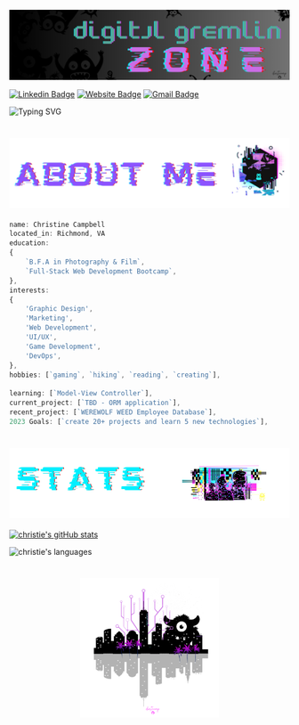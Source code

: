 ![banner](./branding/header.png)

[![Linkedin Badge](https://img.shields.io/badge/-hotpink?style=flat&logo=Linkedin&logoColor=white&link=https://www.linkedin.com/in/christiecamphoto/)](https://www.linkedin.com/in/christiecamphoto/)
[![Website Badge](https://img.shields.io/badge/-purple?style=flat&logo=Google-Chrome&logoColor=white&link=https://christiecamp.com)](https://christiecamp.com)
[![Gmail Badge](https://img.shields.io/badge/-skyblue?style=flat&logo=Gmail&logoColor=white&link=mailto:christiecamphoto@gmail.com)](mailto:christiecamphoto@gmail.com)

![Typing SVG](https://readme-typing-svg.demolab.com/?lines=hello+there;welcome+gremlins)

#
### ![about-me](./branding/1.png)

```javascript
name: Christine Campbell
located_in: Richmond, VA
education:
{
    `B.F.A in Photography & Film`,
    `Full-Stack Web Development Bootcamp`,
},
interests:
{
    'Graphic Design',
    'Marketing',
    'Web Development',
    'UI/UX',
    'Game Development',
    'DevOps',
},
hobbies: [`gaming`, `hiking`, `reading`, `creating`],

learning: [`Model-View Controller`],
current_project: [`TBD - ORM application`],
recent_project: [`WEREWOLF WEED Employee Database`],
2023 Goals: [`create 20+ projects and learn 5 new technologies`],
```

#

### ![my-stats](./branding/2.png)



[![christie's gitHub stats](https://github-readme-stats.vercel.app/api?username=christiecamp&theme=synthwave)](https://github.com/christiecamp)

![christie's languages](https://github-readme-stats.vercel.app/api/top-langs?username=christiecamp&show_icons=true&locale=en&layout=compact&theme=synthwave)


<!-- ![Snake animation](https://github.com/christiecamp/christiecamp/blob/output/github-contribution-grid-snake.svg) -->

#


<p align="center">
<a href="https://www.christiecamp.com"><img height= 250px src ="./branding/logo.png"></a>
</p>